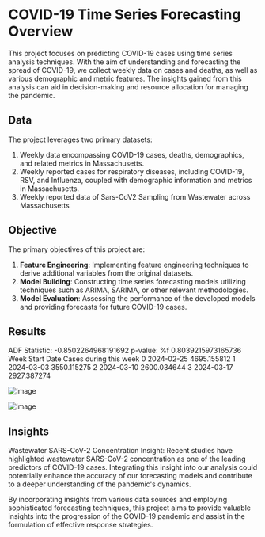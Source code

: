 # COVID-19 Time Series Forecasting Overview

This project focuses on predicting COVID-19 cases using time series analysis techniques. With the aim of understanding and forecasting the spread of COVID-19, we collect weekly data on cases and deaths, as well as various demographic and metric features. The insights gained from this analysis can aid in decision-making and resource allocation for managing the pandemic.

## Data

The project leverages two primary datasets:

1. Weekly data encompassing COVID-19 cases, deaths, demographics, and related metrics in Massachusetts.
2. Weekly reported cases for respiratory diseases, including COVID-19, RSV, and Influenza, coupled with demographic information and metrics in Massachusetts.
3. Weekly reported data of Sars-CoV2 Sampling from Wastewater across Massachusetts

## Objective

The primary objectives of this project are:

1. **Feature Engineering**: Implementing feature engineering techniques to derive additional variables from the original datasets.
2. **Model Building**: Constructing time series forecasting models utilizing techniques such as ARIMA, SARIMA, or other relevant methodologies.
3. **Model Evaluation**: Assessing the performance of the developed models and providing forecasts for future COVID-19 cases.

## Results


ADF Statistic:  -0.8502264968191692
p-value: %f 0.8039215973165736
  Week Start Date  Cases during this week
0      2024-02-25             4695.155812
1      2024-03-03             3550.115275
2      2024-03-10             2600.034644
3      2024-03-17             2927.387274

![image](https://github.com/OmkarS12/Time_Series_Forecasting_Covid19/assets/122317280/8ae49d68-22a7-45a7-b414-5c46b400a339)

![image](https://github.com/OmkarS12/Time_Series_Forecasting_Covid19/assets/122317280/b218215b-6950-42bb-aa80-85f5955b883c)

## Insights

Wastewater SARS-CoV-2 Concentration Insight: Recent studies have highlighted wastewater SARS-CoV-2 concentration as one of the leading predictors of COVID-19 cases. Integrating this insight into our analysis could potentially enhance the accuracy of our forecasting models and contribute to a deeper understanding of the pandemic's dynamics.

By incorporating insights from various data sources and employing sophisticated forecasting techniques, this project aims to provide valuable insights into the progression of the COVID-19 pandemic and assist in the formulation of effective response strategies.

